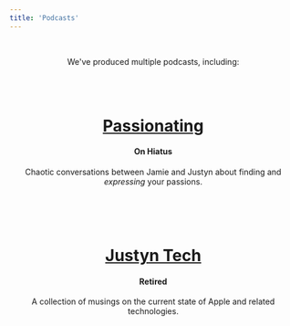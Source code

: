 ```yaml
---
title: 'Podcasts'
---
```

<center>
<br>
<p>We've produced multiple podcasts, including:</p>
<br><br>
<p>
<h1><a href="https://passionatingfm.tumblr.com">Passionating</a></h1>
<h4>On Hiatus</h4>
Chaotic conversations between Jamie and Justyn about finding and <em>expressing</em> your passions.
</p>

<br><br><br>

<p>
<h1><a href="">Justyn Tech</a></h1>
<h4>Retired</h4>
A collection of musings on the current state of Apple and related technologies.
</p>
<br><br><br>
</center>
